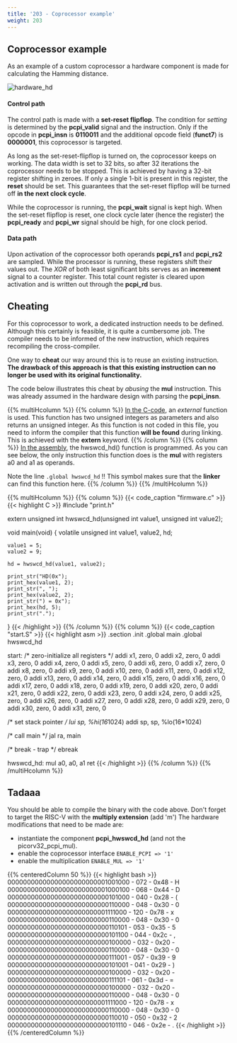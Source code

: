 ```yaml
---
title: '203 - Coprocessor example'
weight: 203
---
```


## Coprocessor example

As an example of a custom coprocessor a hardware component is made for calculating the Hamming distance.

![hardware_hd](/img/200/pcpi_hd.png)


#### Control path

The control path is made with a **set-reset flipflop**. The condition for *setting* is determined by the **pcpi_valid** signal and the instruction. Only if the opcode in **pcpi_insn** is **0110011** and the additional opcode field (**funct7**) is **0000001**, this coprocessor is targeted. 

As long as the set-reset-flipflop is turned on, the coprocessor keeps on working. The data width is set to 32 bits, so after 32 iterations the coprocessor needs to be stopped. This is achieved by having a 32-bit register shifting in zeroes. If only a single 1-bit is present in this register, the **reset** should be set. This guarantees that the set-reset flipflop will be turned off **in the next clock cycle**.

While the coprocessor is running, the **pcpi_wait** signal is kept high. When the set-reset flipflop is reset, one clock cycle later (hence the register) the **pcpi_ready** and **pcpi_wr** signal should be high, for one clock period.

#### Data path

Upon activation of the coprocessor both operands **pcpi_rs1** and **pcpi_rs2** are sampled. While the processor is running, these registers shift their values out. The *XOR* of both least significant bits serves as an **increment** signal to a counter register. This total count register is cleared upon activation and is written out through the **pcpi_rd** bus.


## Cheating

For this coprocessor to work, a dedicated instruction needs to be defined. Although this certainly is feasible, it is quite a cumbersome job. The compiler needs to be informed of the new instruction, which requires recompiling the cross-compiler.

One way to **cheat** our way around this is to reuse an existing instruction. **The drawback of this approach is that this existing instruction can no longer be used with its original functionality.**

The code below illustrates this cheat by *abusing* the **mul** instruction. This was already assumed in the hardware design with parsing the **pcpi_insn**. 



{{% multiHcolumn %}}
{{% column %}}
<u>In the C-code</u>, an <i>external</i> function is used. This function has two unsigned integers as parameters and also returns an unsigned integer. As this function is not coded in this file, you need to inform the compiler that this function <b>will be found</b> during linking. This is achieved with the <b>extern</b> keyword.
{{% /column %}}
{{% column %}}
<u>In the assembly</u>, the hwswcd_hd() function is programmed. As you can see below, the only instruction this function does is the <b>mul</b> with registers a0 and a1 as operands.

Note the line  ```.global hwswcd_hd``` !! This symbol makes sure that the <b>linker</b> can find this function here.
{{% /column %}}
{{% /multiHcolumn %}}

{{% multiHcolumn %}}
{{% column %}}
{{< code_caption "firmware.c" >}}
{{< highlight C >}}
#include "print.h"

extern unsigned int hwswcd_hd(unsigned int value1, unsigned int value2);

void main(void) {
	volatile unsigned int value1, value2, hd;

	value1 = 5;
	value2 = 9;

    hd = hwswcd_hd(value1, value2);

	print_str("HD(0x");
	print_hex(value1, 2);
	print_str(", ");
	print_hex(value2, 2);
	print_str(") = 0x");
	print_hex(hd, 5);
	print_str(".");
}
{{< /highlight >}}
{{% /column %}}
{{% column %}}
{{< code_caption "start.S" >}}
{{< highlight asm >}}
  .section .init
  .global main
  .global hwswcd_hd

start:
  /* zero-initialize all registers */
  addi x1, zero, 0
  addi x2, zero, 0
  addi x3, zero, 0
  addi x4, zero, 0
  addi x5, zero, 0
  addi x6, zero, 0
  addi x7, zero, 0
  addi x8, zero, 0
  addi x9, zero, 0
  addi x10, zero, 0
  addi x11, zero, 0
  addi x12, zero, 0
  addi x13, zero, 0
  addi x14, zero, 0
  addi x15, zero, 0
  addi x16, zero, 0
  addi x17, zero, 0
  addi x18, zero, 0
  addi x19, zero, 0
  addi x20, zero, 0
  addi x21, zero, 0
  addi x22, zero, 0
  addi x23, zero, 0
  addi x24, zero, 0
  addi x25, zero, 0
  addi x26, zero, 0
  addi x27, zero, 0
  addi x28, zero, 0
  addi x29, zero, 0
  addi x30, zero, 0
  addi x31, zero, 0

  /* set stack pointer */
  lui sp, %hi(16*1024)
  addi sp, sp, %lo(16*1024)

  /* call main */
  jal ra, main

  /* break - trap */
  ebreak

hwswcd_hd:
  mul a0, a0, a1
  ret
{{< /highlight >}}
{{% /column %}}
{{% /multiHcolumn %}}

## Tadaaa

You should be able to compile the binary with the code above. Don't forget to target the RISC-V with the **multiply extension** (add 'm') The hardware modifications that need to be made are: 

* instantiate the component **pcpi_hwswcd_hd** (and not the picorv32_pcpi_mul).
* enable the coprocessor interface ```ENABLE_PCPI => '1'```
* enable the multiplication ```ENABLE_MUL => '1'```

{{% centeredColumn 50 %}}
{{< highlight bash >}}
00000000000000000000000001001000 - 072 - 0x48 - H
00000000000000000000000001000100 - 068 - 0x44 - D
00000000000000000000000000101000 - 040 - 0x28 - (
00000000000000000000000000110000 - 048 - 0x30 - 0
00000000000000000000000001111000 - 120 - 0x78 - x
00000000000000000000000000110000 - 048 - 0x30 - 0
00000000000000000000000000110101 - 053 - 0x35 - 5
00000000000000000000000000101100 - 044 - 0x2c - ,
00000000000000000000000000100000 - 032 - 0x20 -  
00000000000000000000000000110000 - 048 - 0x30 - 0
00000000000000000000000000111001 - 057 - 0x39 - 9
00000000000000000000000000101001 - 041 - 0x29 - )
00000000000000000000000000100000 - 032 - 0x20 -  
00000000000000000000000000111101 - 061 - 0x3d - =
00000000000000000000000000100000 - 032 - 0x20 -  
00000000000000000000000000110000 - 048 - 0x30 - 0
00000000000000000000000001111000 - 120 - 0x78 - x
00000000000000000000000000110000 - 048 - 0x30 - 0
00000000000000000000000000110010 - 050 - 0x32 - 2
00000000000000000000000000101110 - 046 - 0x2e - .
{{< /highlight >}}
{{% /centeredColumn %}}